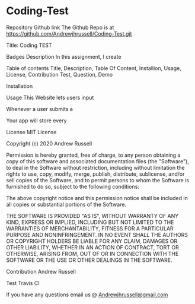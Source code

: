 # Coding-Test
Repository Github link
The Github Repo is at  https://github.com/Andrewjhrussell/Coding-Test.git 


Title:
Coding TEST

Badges
Description
In this assignment, I create 

Table of contents
Title, Description, Table Of Content, Installion, Usage, License, Contribution Test, Question, Demo

Installation


Usage
This Website lets users input 

Whenever a user submits a 

Your app will store every 

License
MIT License

Copyright (c) 2020 Andrew Russell

Permission is hereby granted, free of charge, to any person obtaining a copy of this software and associated documentation files (the "Software"), to deal in the Software without restriction, including without limitation the rights to use, copy, modify, merge, publish, distribute, sublicense, and/or sell copies of the Software, and to permit persons to whom the Software is furnished to do so, subject to the following conditions:

The above copyright notice and this permission notice shall be included in all copies or substantial portions of the Software.

THE SOFTWARE IS PROVIDED "AS IS", WITHOUT WARRANTY OF ANY KIND, EXPRESS OR IMPLIED, INCLUDING BUT NOT LIMITED TO THE WARRANTIES OF MERCHANTABILITY, FITNESS FOR A PARTICULAR PURPOSE AND NONINFRINGEMENT. IN NO EVENT SHALL THE AUTHORS OR COPYRIGHT HOLDERS BE LIABLE FOR ANY CLAIM, DAMAGES OR OTHER LIABILITY, WHETHER IN AN ACTION OF CONTRACT, TORT OR OTHERWISE, ARISING FROM, OUT OF OR IN CONNECTION WITH THE SOFTWARE OR THE USE OR OTHER DEALINGS IN THE SOFTWARE.

Contribution
Andrew Russell

Test
Travis CI

If you have any questions email us @
Andrewjhrussell@gmail.com